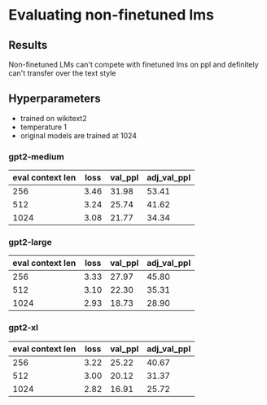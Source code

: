 # Evaluating non-finetuned lms

## Results

Non-finetuned LMs can't compete with finetuned lms on ppl and definitely can't transfer over the text style

## Hyperparameters

-   trained on wikitext2
-   temperature 1
-   original models are trained at 1024

### gpt2-medium

| eval context len | loss | val_ppl | adj_val_ppl |
| ---------------- | ---- | ------- | ----------- |
| 256              | 3.46 | 31.98   | 53.41       |
| 512              | 3.24 | 25.74   | 41.62       |
| 1024             | 3.08 | 21.77   | 34.34       |

### gpt2-large

| eval context len | loss | val_ppl | adj_val_ppl |
| ---------------- | ---- | ------- | ----------- |
| 256              | 3.33 | 27.97   | 45.80       |
| 512              | 3.10 | 22.30   | 35.31       |
| 1024             | 2.93 | 18.73   | 28.90       |

### gpt2-xl

| eval context len | loss | val_ppl | adj_val_ppl |
| ---------------- | ---- | ------- | ----------- |
| 256              | 3.22 | 25.22   | 40.67       |
| 512              | 3.00 | 20.12   | 31.37       |
| 1024             | 2.82 | 16.91   | 25.72       |
